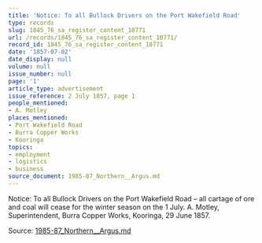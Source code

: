 ```yaml
---
title: 'Notice: To all Bullock Drivers on the Port Wakefield Road'
type: records
slug: 1845_76_sa_register_content_10771
url: /records/1845_76_sa_register_content_10771/
record_id: 1845_76_sa_register_content_10771
date: '1857-07-02'
date_display: null
volume: null
issue_number: null
page: '1'
article_type: advertisement
issue_reference: 2 July 1857, page 1
people_mentioned:
- A. Motley
places_mentioned:
- Port Wakefield Road
- Burra Copper Works
- Kooringa
topics:
- employment
- logistics
- business
source_document: 1985-87_Northern__Argus.md
---
```


Notice: To all Bullock Drivers on the Port Wakefield Road – all cartage of ore and coal will cease for the winter season on the 1 July.  A. Motley, Superintendent, Burra Copper Works, Kooringa, 29 June 1857.

Source: [1985-87_Northern__Argus.md](/downloads/markdown/1985-87_Northern__Argus.md)
